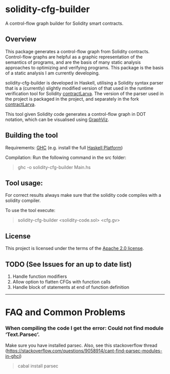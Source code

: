 # solidity-cfg-builder
A control-flow graph builder for Solidity smart contracts.

## Overview

This package generates a control-flow graph from Solidity contracts. Control-flow graphs are helpful as a graphic representation of the semantics of programs, and are the basis of many static analysis approaches to optimizing and verifying programs. This package is the basis of a static analysis I am currently developing. 

solidity-cfg-builder is developed in Haskell, utilising a Solidity syntax parser that is a (currently) slightly modified version of that used in the runtime verification tool for Solidity [contractLarva](https://github.com/gordonpace/contractLarva). The version of the parser used in the project is packaged in the project, and separately in the fork [contractLarva](https://github.com/shaunazzopardi/contractLarva). 

This tool given Solidity code generates a control-flow graph in DOT notation, which can be visualised using [GraphViz](https://www.graphviz.org/).

## Building the tool

Requirements: [GHC](https://www.haskell.org/ghc/) (e.g. install the full [Haskell Platform](https://www.haskell.org/platform/))

Compilation: Run the following command in the src folder:

> ghc -o solidity-cfg-builder Main.hs

## Tool usage:

For correct results always make sure that the solidity code compiles with a solidity compiler.

To use the tool execute:

> solidity-cfg-builder &lt;solidity-code.sol&gt; &lt;cfg.gv&gt;

## License
This project is licensed under the terms of the [Apache 2.0 license](LICENSE).

## TODO (See Issues for an up to date list)
1. Handle function modifiers
2. Allow option to flatten CFGs with function calls
3. Handle block of statements at end of function definition
----
# FAQ and Common Problems

### When compiling the code I get the error: Could not find module ‘Text.Parsec’.
Make sure you have installed parsec.  Also, see this stackoverflow thread (https://stackoverflow.com/questions/9058914/cant-find-parsec-modules-in-ghci)
>cabal install parsec


